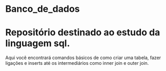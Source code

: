 # Banco_de_dados
# Repositório destinado ao estudo da linguagem sql.
Aqui você encontrará comandos básicos de como criar uma tabela, fazer ligações e inserts até os intermediários como inner join e outer join.
